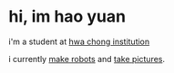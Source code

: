 # hi, im hao yuan
i'm a student at [hwa chong institution](https://hci.edu.sg)

i currently [make robots](https://robo.infocommsociety.com) and [take pictures](https://www.instagram.com/pleasehiremeproedcouncil/profilecard/?igsh=bjl4Ym94eGMxcjV0).

